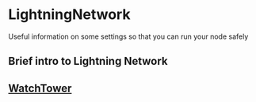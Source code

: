 # LightningNetwork
Useful information on some settings so that you can run your node safely

## Brief intro to Lightning Network

## [WatchTower](WatchTower.md)

